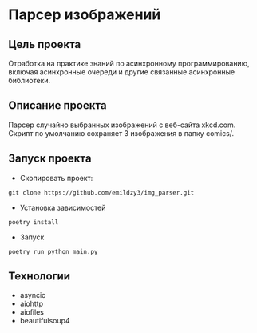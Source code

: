 # Парсер изображений

## Цель проекта
Отработка на практике знаний по асинхронному программированию, включая асинхронные очереди и другие связанные асинхронные библиотеки.

## Описание проекта
Парсер случайно выбранных изображений с веб-сайта xkcd.com. Скрипт по умолчанию сохраняет 3 изображения в папку comics/.
## Запуск проекта
- Скопировать проект:
```
git clone https://github.com/emildzy3/img_parser.git
```
- Установка зависимостей
```
poetry install
```
- Запуск
```
poetry run python main.py
```
## Технологии
- asyncio
- aiohttp
- aiofiles
- beautifulsoup4
